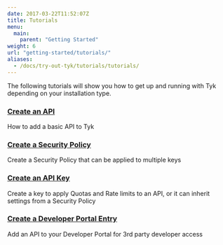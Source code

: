 ```yaml
---
date: 2017-03-22T11:52:07Z
title: Tutorials
menu:
  main:
    parent: "Getting Started"
weight: 6
url: "getting-started/tutorials/"
aliases:
  - /docs/try-out-tyk/tutorials/tutorials/
---
```


The following tutorials will show you how to get up and running with Tyk depending on your installation type. 

### [Create an API](/docs/getting-started/tutorials/create-api/)

How to add a basic API to Tyk

### [Create a Security Policy](/docs/getting-started/tutorials/create-security-policy/)

Create a Security Policy that can be applied to multiple keys

### [Create an API Key](/docs/getting-started/tutorials/create-api-key/)

Create a key to apply Quotas and Rate limits to an API, or it can inherit settings from a Security Policy

### [Create a Developer Portal Entry](/docs/getting-started/tutorials/create-portal-entry/)

Add an API to your Developer Portal for 3rd party developer access

